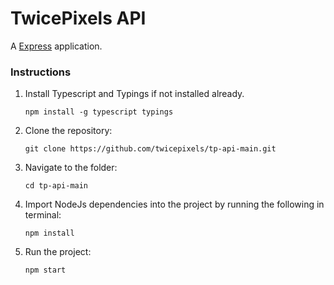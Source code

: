 # TwicePixels API

A [Express](http://expressjs.com) application.

### Instructions

1. Install Typescript and Typings if not installed already.
    ```shell
    npm install -g typescript typings
    ```

2. Clone the repository:
    ```shell
    git clone https://github.com/twicepixels/tp-api-main.git
    ```

3. Navigate to the folder:
    ```shell
    cd tp-api-main
    ```

4. Import NodeJs dependencies into the project by running the following in terminal:
    ```shell
    npm install
    ```

5. Run the project:
    ```shell
    npm start
    ```



